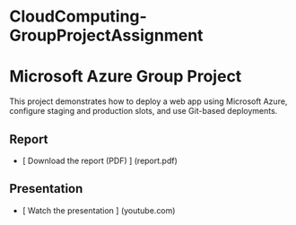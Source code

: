 # CloudComputing-GroupProjectAssignment
# Microsoft Azure Group Project
This project demonstrates how to deploy a web app using Microsoft Azure, configure staging and production slots, and use Git-based deployments.

## Report 
- [ Download the report (PDF) ] (report.pdf)

## Presentation
- [ Watch the presentation ] (youtube.com)

